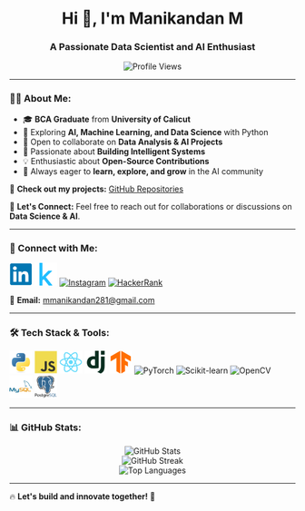 
<h1 align="center">Hi 👋, I'm Manikandan M</h1>
<h3 align="center">A Passionate Data Scientist and AI Enthusiast</h3>

<p align="center">
  <img src="https://komarev.com/ghpvc/?username=mmanikandan281&label=Profile%20Views&color=0e75b6&style=flat" alt="Profile Views" />
</p>

---

### 👨‍💻 About Me:

- 🎓 **BCA Graduate** from **University of Calicut**
- 🌱 Exploring **AI, Machine Learning, and Data Science** with Python
- 👯 Open to collaborate on **Data Analysis & AI Projects**
- 🔭 Passionate about **Building Intelligent Systems**
- 💡 Enthusiastic about **Open-Source Contributions**
- 🚀 Always eager to **learn, explore, and grow** in the AI community

🔗 **Check out my projects:** [GitHub Repositories](https://github.com/mmanikandan281?tab=repositories)

📧 **Let's Connect:** Feel free to reach out for collaborations or discussions on **Data Science & AI**.

---

### 📌 Connect with Me:

<p align="left">
  <a href="https://www.linkedin.com/in/manikandan-m-3bb994292/" target="blank"><img src="https://raw.githubusercontent.com/devicons/devicon/master/icons/linkedin/linkedin-original.svg" alt="LinkedIn" width="40" /></a>
  <a href="https://www.kaggle.com/manikandanm2003" target="blank"><img src="https://raw.githubusercontent.com/devicons/devicon/master/icons/kaggle/kaggle-original.svg" alt="Kaggle" width="40" /></a>
  <a href="https://www.instagram.com/mxniiiii._?igsh=MjduNnBqeXpzNWx5" target="blank"><img src="https://raw.githubusercontent.com/devicons/devicon/master/icons/instagram/instagram-original.svg" alt="Instagram" width="40" /></a>
  <a href="https://www.hackerrank.com/mmanikandan281?hr_r=11" target="blank"><img src="https://raw.githubusercontent.com/devicons/devicon/master/icons/hackerrank/hackerrank-original.svg" alt="HackerRank" width="40" /></a>
</p>

📩 **Email:** mmanikandan281@gmail.com  

---

### 🛠️ Tech Stack & Tools:

<p align="left">
  <img src="https://raw.githubusercontent.com/devicons/devicon/master/icons/python/python-original.svg" alt="Python" width="40" height="40" />
  <img src="https://raw.githubusercontent.com/devicons/devicon/master/icons/javascript/javascript-original.svg" alt="JavaScript" width="40" height="40" />
  <img src="https://raw.githubusercontent.com/devicons/devicon/master/icons/react/react-original.svg" alt="React" width="40" height="40" />
  <img src="https://raw.githubusercontent.com/devicons/devicon/master/icons/django/django-plain.svg" alt="Django" width="40" height="40" />
  <img src="https://raw.githubusercontent.com/devicons/devicon/master/icons/tensorflow/tensorflow-original.svg" alt="TensorFlow" width="40" height="40" />
  <img src="https://www.vectorlogo.zone/logos/pytorch/pytorch-icon.svg" alt="PyTorch" width="40" height="40" />
  <img src="https://upload.wikimedia.org/wikipedia/commons/0/05/Scikit_learn_logo_small.svg" alt="Scikit-learn" width="40" height="40" />
  <img src="https://www.vectorlogo.zone/logos/opencv/opencv-icon.svg" alt="OpenCV" width="40" height="40" />
  <img src="https://raw.githubusercontent.com/devicons/devicon/master/icons/mysql/mysql-original-wordmark.svg" alt="MySQL" width="40" height="40" />
  <img src="https://raw.githubusercontent.com/devicons/devicon/master/icons/postgresql/postgresql-original-wordmark.svg" alt="PostgreSQL" width="40" height="40" />
</p>

---

### 📊 GitHub Stats:

<p align="center">
  <img src="https://github-readme-stats.vercel.app/api?username=mmanikandan281&show_icons=true&theme=tokyonight" alt="GitHub Stats" />
  <br/>
  <img src="https://github-readme-streak-stats.herokuapp.com/?user=mmanikandan281&theme=tokyonight" alt="GitHub Streak" />
  <br/>
  <img src="https://github-readme-stats.vercel.app/api/top-langs/?username=mmanikandan281&layout=compact&theme=tokyonight" alt="Top Languages" />
</p>

---

🔥 **Let's build and innovate together!** 🚀
```

